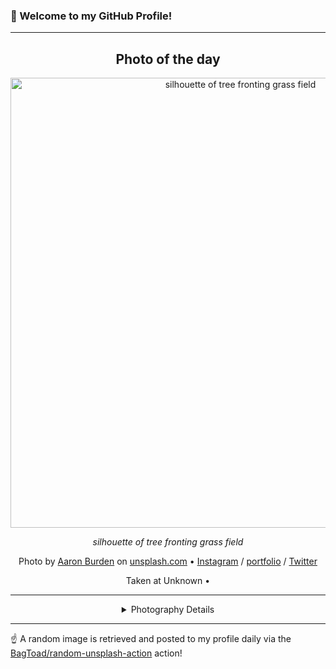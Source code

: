### 👋 Welcome to my GitHub Profile!

----
<div align="center">

## Photo of the day
  
  <a href="https://unsplash.com/photos/silhouette-of-tree-fronting-grass-field-lLZhM6ljp40"><img width="720" src="https://images.unsplash.com/photo-1441936064713-d73d35f4fcb1?crop=entropy&cs=tinysrgb&fit=max&fm=jpg&ixid=M3w1OTQ0OTd8MHwxfHJhbmRvbXx8fHx8fHx8fDE3Mzg0NzY0OTl8&ixlib=rb-4.0.3&q=80&w=1080" alt="silhouette of tree fronting grass field"></a>
  
  <em>silhouette of tree fronting grass field</em>
  
  <em></em>

  Photo by [Aaron Burden](http://aaronburden.com) on [unsplash.com](https://unsplash.com/) • [Instagram](https://instagram.com/aaronburden) / [portfolio](http://aaronburden.com) / [Twitter](https://twitter.com/theaaronburden)
  
  Taken at Unknown • 
  
  ---
  
<details>
<summary>Photography Details</summary>
  
| Parameter     | Value |
| ------------- | ----- |
| Camera Model  | DMC-GH4 |
| Exposure Time | 1/500 |
| Aperture      | 5.6 |
| Focal Length  | 12.0 |
| ISO           | 200 |
| Location      | Unknown (null) |
| Coordinates   | Latitude null, Longitude null |

</details>

</div>

----

☝️ A random image is retrieved and posted to my profile daily via the [BagToad/random-unsplash-action](https://github.com/BagToad/random-unsplash-action) action!
